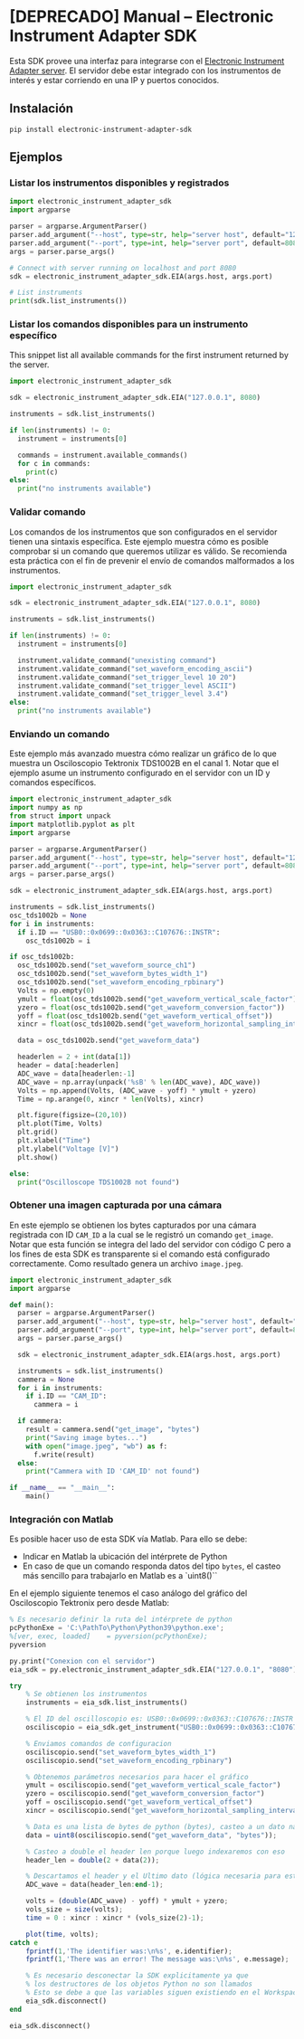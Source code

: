 # [DEPRECADO] Manual – Electronic Instrument Adapter SDK

Esta SDK provee una interfaz para integrarse con el [Electronic Instrument Adapter server](https://github.com/aalvarezwindey/electronic-instrument-adapter/). El servidor debe estar integrado con los instrumentos de interés y estar corriendo en una IP y puertos conocidos.

## Instalación

```
pip install electronic-instrument-adapter-sdk
```

## Ejemplos

### Listar los instrumentos disponibles y registrados

```python
import electronic_instrument_adapter_sdk
import argparse

parser = argparse.ArgumentParser()
parser.add_argument("--host", type=str, help="server host", default="127.0.0.1")
parser.add_argument("--port", type=int, help="server port", default=8080)
args = parser.parse_args()

# Connect with server running on localhost and port 8080
sdk = electronic_instrument_adapter_sdk.EIA(args.host, args.port)

# List instruments
print(sdk.list_instruments())
```

### Listar los comandos disponibles para un instrumento específico

This snippet list all available commands for the first instrument returned by the server.

```python
import electronic_instrument_adapter_sdk

sdk = electronic_instrument_adapter_sdk.EIA("127.0.0.1", 8080)

instruments = sdk.list_instruments()

if len(instruments) != 0:
  instrument = instruments[0]

  commands = instrument.available_commands()
  for c in commands:
    print(c)
else:
  print("no instruments available")
```

### Validar comando

Los comandos de los instrumentos que son configurados en el servidor tienen una sintaxis específica. Este ejemplo muestra cómo es posible comprobar si un comando que queremos utilizar es válido. Se recomienda esta práctica con el fin de prevenir el envío de comandos malformados a los instrumentos.

```python
import electronic_instrument_adapter_sdk

sdk = electronic_instrument_adapter_sdk.EIA("127.0.0.1", 8080)

instruments = sdk.list_instruments()

if len(instruments) != 0:
  instrument = instruments[0]

  instrument.validate_command("unexisting command")
  instrument.validate_command("set_waveform_encoding_ascii")
  instrument.validate_command("set_trigger_level 10 20")
  instrument.validate_command("set_trigger_level ASCII")
  instrument.validate_command("set_trigger_level 3.4")
else:
  print("no instruments available")
```

### Enviando un comando

Este ejemplo más avanzado muestra cómo realizar un gráfico de lo que muestra un Osciloscopio Tektronix TDS1002B en el canal 1. Notar que el ejemplo asume un instrumento configurado en el servidor con un ID y comandos específicos.

```python
import electronic_instrument_adapter_sdk
import numpy as np
from struct import unpack
import matplotlib.pyplot as plt
import argparse

parser = argparse.ArgumentParser()
parser.add_argument("--host", type=str, help="server host", default="127.0.0.1")
parser.add_argument("--port", type=int, help="server port", default=8080)
args = parser.parse_args()

sdk = electronic_instrument_adapter_sdk.EIA(args.host, args.port)

instruments = sdk.list_instruments()
osc_tds1002b = None
for i in instruments:
  if i.ID == "USB0::0x0699::0x0363::C107676::INSTR":
    osc_tds1002b = i

if osc_tds1002b:
  osc_tds1002b.send("set_waveform_source_ch1")
  osc_tds1002b.send("set_waveform_bytes_width_1")
  osc_tds1002b.send("set_waveform_encoding_rpbinary")
  Volts = np.empty(0)
  ymult = float(osc_tds1002b.send("get_waveform_vertical_scale_factor"))
  yzero = float(osc_tds1002b.send("get_waveform_conversion_factor"))
  yoff = float(osc_tds1002b.send("get_waveform_vertical_offset"))
  xincr = float(osc_tds1002b.send("get_waveform_horizontal_sampling_interval"))

  data = osc_tds1002b.send("get_waveform_data")

  headerlen = 2 + int(data[1])
  header = data[:headerlen]
  ADC_wave = data[headerlen:-1]
  ADC_wave = np.array(unpack('%sB' % len(ADC_wave), ADC_wave))
  Volts = np.append(Volts, (ADC_wave - yoff) * ymult + yzero)
  Time = np.arange(0, xincr * len(Volts), xincr)

  plt.figure(figsize=(20,10))
  plt.plot(Time, Volts)
  plt.grid()
  plt.xlabel("Time")
  plt.ylabel("Voltage [V]")
  plt.show()

else:
  print("Oscilloscope TDS1002B not found")
```

### Obtener una imagen capturada por una cámara

En este ejemplo se obtienen los bytes capturados por una cámara registrada con ID `CAM_ID` a la cual se le registró un comando `get_image`. Notar que esta función se integra del lado del servidor con código C pero a los fines de esta SDK es transparente si el comando está configurado correctamente. Como resultado genera un archivo `image.jpeg`.

```python
import electronic_instrument_adapter_sdk
import argparse

def main():
  parser = argparse.ArgumentParser()
  parser.add_argument("--host", type=str, help="server host", default="127.0.0.1")
  parser.add_argument("--port", type=int, help="server port", default=8080)
  args = parser.parse_args()

  sdk = electronic_instrument_adapter_sdk.EIA(args.host, args.port)

  instruments = sdk.list_instruments()
  cammera = None
  for i in instruments:
    if i.ID == "CAM_ID":
      cammera = i

  if cammera:
    result = cammera.send("get_image", "bytes")
    print("Saving image bytes...")
    with open("image.jpeg", "wb") as f:
      f.write(result)
  else:
    print("Cammera with ID 'CAM_ID' not found")

if __name__ == "__main__":
    main()
```

### Integración con Matlab

Es posible hacer uso de esta SDK vía Matlab. Para ello se debe:

- Indicar en Matlab la ubicación del intérprete de Python
- En caso de que un comando responda datos del tipo `bytes`, el casteo más sencillo para trabajarlo en Matlab es a `uint8()``

En el ejemplo siguiente tenemos el caso análogo del gráfico del Osciloscopio Tektronix pero desde Matlab:

```octave
% Es necesario definir la ruta del intérprete de python
pcPythonExe = 'C:\PathTo\Python\Python39\python.exe';
%[ver, exec, loaded]	= pyversion(pcPythonExe);
pyversion

py.print("Conexion con el servidor")
eia_sdk = py.electronic_instrument_adapter_sdk.EIA("127.0.0.1", "8080")

try
    % Se obtienen los instrumentos
    instruments = eia_sdk.list_instruments()

    % El ID del oscilloscopio es: USB0::0x0699::0x0363::C107676::INSTR
    osciliscopio = eia_sdk.get_instrument("USB0::0x0699::0x0363::C107676::INSTR")

    % Enviamos comandos de configuracion
    osciliscopio.send("set_waveform_bytes_width_1")
    osciliscopio.send("set_waveform_encoding_rpbinary")

    % Obtenemos parámetros necesarios para hacer el gráfico
    ymult = osciliscopio.send("get_waveform_vertical_scale_factor")
    yzero = osciliscopio.send("get_waveform_conversion_factor")
    yoff = osciliscopio.send("get_waveform_vertical_offset")
    xincr = osciliscopio.send("get_waveform_horizontal_sampling_interval")

    % Data es una lista de bytes de python (bytes), casteo a un dato nativo de Matlab
    data = uint8(osciliscopio.send("get_waveform_data", "bytes"));

    % Casteo a double el header len porque luego indexaremos con eso
    header_len = double(2 + data(2));

    % Descartamos el header y el Ultimo dato (lógica necesaria para este instrumento y modelo en particular)
    ADC_wave = data(header_len:end-1);

    volts = (double(ADC_wave) - yoff) * ymult + yzero;
    vols_size = size(volts);
    time = 0 : xincr : xincr * (vols_size(2)-1);

    plot(time, volts);
catch e
    fprintf(1,'The identifier was:\n%s', e.identifier);
    fprintf(1,'There was an error! The message was:\n%s', e.message);

    % Es necesario desconectar la SDK explicitamente ya que
    % los destructores de los objetos Python no son llamados
    % Esto se debe a que las variables siguen existiendo en el Workspace de Matlab.
    eia_sdk.disconnect()
end

eia_sdk.disconnect()
```
